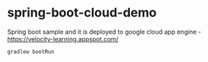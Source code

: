 # spring-boot-cloud-demo
Spring boot sample and it is deployed to google cloud app engine - https://velocity-learning.appspot.com/

```gradlew bootRun```
